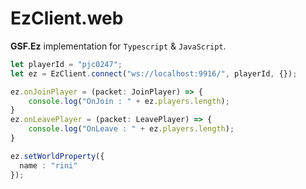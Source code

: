 EzClient.web
====

__GSF.Ez__ implementation for `Typescript` & `JavaScript`.

```typescript
let playerId = "pjc0247";
let ez = EzClient.connect("ws://localhost:9916/", playerId, {});
```

```typescript
ez.onJoinPlayer = (packet: JoinPlayer) => {
    console.log("OnJoin : " + ez.players.length);
}
ez.onLeavePlayer = (packet: LeavePlayer) => {
    console.log("OnLeave : " + ez.players.length);
}
```

```typescript
ez.setWorldProperty({
  name : "rini"
});
```

